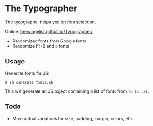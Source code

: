 # The Typographer
The typographer helps you on font selection.

Online: [thevangelist.github.io/Typographer/](http://thevangelist.github.io/Typographer/)

* Randomized fonts from Google fonts
* Randomize h1+2 and p fonts

## Usage
Generate fonts for JS:
```
$ sh generate_fonts.sh
```
This will generate an JS object containing a list of fonts from `fonts.txt`.

## Todo
* More actual variations for size, padding, margin, colors, etc.
